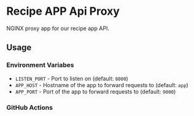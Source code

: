 # Recipe APP Api Proxy

NGINX proxy app for our recipe app API.

## Usage

### Environment Variabes
* `LISTEN_PORT` - Port to listen on (default: `8000`)
* `APP_HOST` - Hostname of the app to forward requests to (default: `app`)
* `APP_PORT` - Port of the app to forward requests to (default: `9000`)

### GitHub Actions